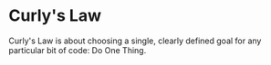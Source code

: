 Curly's Law
===

Curly's Law is about choosing a single, clearly defined goal for any particular bit of code: Do One Thing.